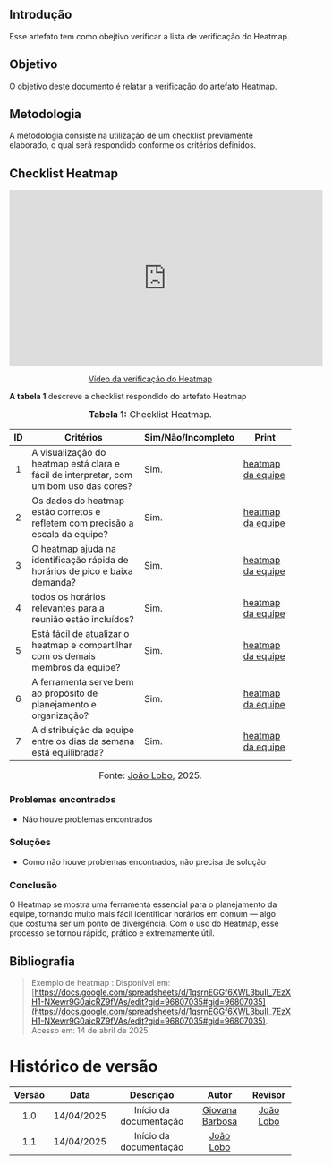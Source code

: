 ## Introdução

Esse artefato tem como obejtivo verificar a lista de verificação do Heatmap.

## Objetivo

O objetivo deste documento é relatar a verificação do artefato Heatmap.

## Metodologia

A metodologia consiste na utilização de um checklist previamente elaborado, o qual será respondido conforme os critérios definidos.

## Checklist Heatmap

<p style="text-align: center"><iframe width="560" height="315" src="https://youtu.be/AOjU78F9hao" title="YouTube video player" frameborder="0" allow="accelerometer; autoplay; clipboard-write; encrypted-media; gyroscope; picture-in-picture; web-share" referrerpolicy="strict-origin-when-cross-origin" allowfullscreen></iframe></p>
<p style="text-align: center"><a href="https://youtu.be/AOjU78F9hao" target="blanket">Vídeo da verificação do Heatmap</a></p>

**A tabela 1** descreve a checklist respondido do artefato Heatmap

<font size="3"><p style="text-align: center">**Tabela 1:** Checklist Heatmap.</p></font>

| ID  | Critérios                                                                              | Sim/Não/Incompleto | Print                                                                                                                     |
| :-: | -------------------------------------------------------------------------------------- | ------------------ | ------------------------------------------------------------------------------------------------------------------------- |
|  1  | A visualização do heatmap está clara e fácil de interpretar, com um bom uso das cores? | Sim.               | [heatmap da equipe](https://docs.google.com/spreadsheets/d/1zazosrn6zIOwsxTYi6v7oUGA1kcajhQYfzc0z6ow2-U/edit?usp=sharing) |
|  2  | Os dados do heatmap estão corretos e refletem com precisão a escala da equipe?         | Sim.               | [heatmap da equipe](https://docs.google.com/spreadsheets/d/1zazosrn6zIOwsxTYi6v7oUGA1kcajhQYfzc0z6ow2-U/edit?usp=sharing) |
|  3  | O heatmap ajuda na identificação rápida de horários de pico e baixa demanda?           | Sim.               | [heatmap da equipe](https://docs.google.com/spreadsheets/d/1zazosrn6zIOwsxTYi6v7oUGA1kcajhQYfzc0z6ow2-U/edit?usp=sharing) |
|  4  | todos os horários relevantes para a reunião estão incluídos?                           | Sim.               | [heatmap da equipe](https://docs.google.com/spreadsheets/d/1zazosrn6zIOwsxTYi6v7oUGA1kcajhQYfzc0z6ow2-U/edit?usp=sharing) |
|  5  | Está fácil de atualizar o heatmap e compartilhar com os demais membros da equipe?      | Sim.               | [heatmap da equipe](https://docs.google.com/spreadsheets/d/1zazosrn6zIOwsxTYi6v7oUGA1kcajhQYfzc0z6ow2-U/edit?usp=sharing) |
|  6  | A ferramenta serve bem ao propósito de planejamento e organização?                     | Sim.               | [heatmap da equipe](https://docs.google.com/spreadsheets/d/1zazosrn6zIOwsxTYi6v7oUGA1kcajhQYfzc0z6ow2-U/edit?usp=sharing) |
|  7  | A distribuição da equipe entre os dias da semana está equilibrada?                     | Sim.               | [heatmap da equipe](https://docs.google.com/spreadsheets/d/1zazosrn6zIOwsxTYi6v7oUGA1kcajhQYfzc0z6ow2-U/edit?usp=sharing) |

<font size="3"><p style="text-align: center">Fonte: [João Lobo](https://github.com/joaolobo10), 2025.</p></font>

### Problemas encontrados

- Não houve problemas encontrados

### Soluções

- Como não houve problemas encontrados, não precisa de solução

### Conclusão

O Heatmap se mostra uma ferramenta essencial para o planejamento da equipe, tornando muito mais fácil identificar horários em comum — algo que costuma ser um ponto de divergência. Com o uso do Heatmap, esse processo se tornou rápido, prático e extremamente útil.

## Bibliografia

> Exemplo de heatmap : Disponível em: [https://docs.google.com/spreadsheets/d/1qsrnEGGf6XWL3buII_7EzXH1-NXewr9G0aicRZ9fVAs/edit?gid=96807035#gid=96807035](https://docs.google.com/spreadsheets/d/1qsrnEGGf6XWL3buII_7EzXH1-NXewr9G0aicRZ9fVAs/edit?gid=96807035#gid=96807035). Acesso em: 14 de abril de 2025.

# Histórico de versão

| Versão |    Data    |       Descrição        |                     Autor                     |                  Revisor                   |
| :----: | :--------: | :--------------------: | :-------------------------------------------: | :----------------------------------------: |
|  1.0   | 14/04/2025 | Início da documentação | [Giovana Barbosa ](https://github.com/gio221) | [João Lobo](https://github.com/joaolobo10) |
|  1.1   | 14/04/2025 | Início da documentação |  [João Lobo](https://github.com/joaolobo10)   |                                            |
